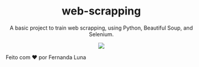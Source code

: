 <h1 align="center">web-scrapping</h1>
<p align="center">A basic project to train web scrapping, using Python, Beautiful Soup, and Selenium.</p>

<p align="center">
  <img src="https://img.shields.io/badge/Python-v3.8.1-yellow"/>
</p>

<footer>
<p>Feito com ❤️ por Fernanda Luna</p>
</footer>

